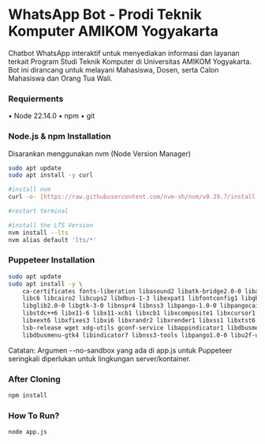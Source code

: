 
# WhatsApp Bot - Prodi Teknik Komputer AMIKOM Yogyakarta

Chatbot WhatsApp interaktif untuk menyediakan informasi dan layanan terkait Program Studi Teknik Komputer di Universitas AMIKOM Yogyakarta. Bot ini dirancang untuk melayani Mahasiswa, Dosen, serta Calon Mahasiswa dan Orang Tua Wali.

### Requierments
• Node 22.14.0
• npm
• git

### Node.js & npm Installation

Disarankan menggunakan nvm (Node Version Manager)

```bash
sudo apt update
sudo apt install -y curl

#install nvm
curl -o- [https://raw.githubusercontent.com/nvm-sh/nvm/v0.39.7/install.sh](https://raw.githubusercontent.com/nvm-sh/nvm/v0.39.7/install.sh) | bash

#restart terminal

#install the LTS Version
nvm install --lts 
nvm alias default 'lts/*'
```
    
### Puppeteer Installation

```bash
sudo apt update
sudo apt install -y \
    ca-certificates fonts-liberation libasound2 libatk-bridge2.0-0 libatk1.0-0 \
    libc6 libcairo2 libcups2 libdbus-1-3 libexpat1 libfontconfig1 libgbm1 libgcc1 \
    libglib2.0-0 libgtk-3-0 libnspr4 libnss3 libpango-1.0-0 libpangocairo-1.0-0 \
    libstdc++6 libx11-6 libx11-xcb1 libxcb1 libxcomposite1 libxcursor1 libxdamage1 \
    libxext6 libxfixes3 libxi6 libxrandr2 libxrender1 libxss1 libxtst6 \
    lsb-release wget xdg-utils gconf-service libappindicator1 libdbusmenu-glib4 \
    libdbusmenu-gtk4 libindicator7 libnss3-tools libpango1.0-0 libu2f-udev

```

Catatan: Argumen --no-sandbox yang ada di app.js untuk Puppeteer seringkali diperlukan untuk lingkungan server/kontainer.
### After Cloning
```bash
npm install
```
### How To Run?
```bash
node app.js
```